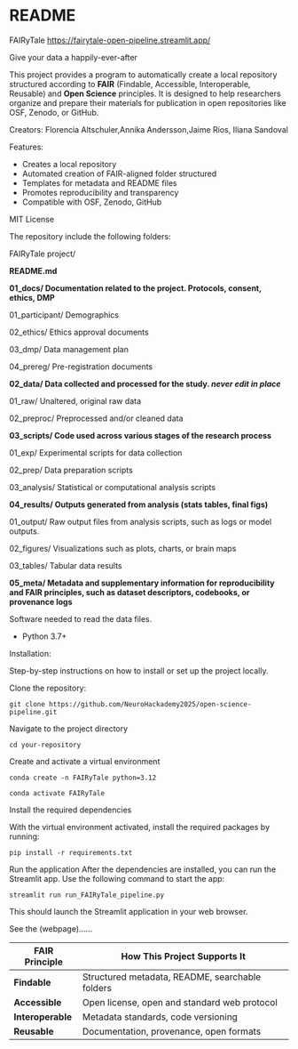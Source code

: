 README
======
FAIRyTale 
https://fairytale-open-pipeline.streamlit.app/

Give your data a happily-ever-after

This project provides a program to automatically create a local repository structured according to **FAIR** (Findable, Accessible, Interoperable, Reusable) and **Open Science** principles. It is designed to help researchers organize and prepare their materials for publication in open repositories like OSF, Zenodo, or GitHub.

Creators:
Florencia Altschuler,Annika Andersson,Jaime Rios, Iliana Sandoval

Features:
- Creates a local repository
- Automated creation of FAIR-aligned folder structured
- Templates for metadata and README files
- Promotes reproducibility and transparency
- Compatible with OSF, Zenodo, GitHub

MIT License

The repository include the following folders:

FAIRyTale project/

**README.md**

**01_docs/                    Documentation related to the project. Protocols, consent, ethics, DMP**

01_participant/               Demographics

02_ethics/                        Ethics approval documents

03_dmp/                           Data management plan

04_prereg/                       Pre-registration documents

**02_data/                    Data collected and processed for the study. *never edit in place***

01_raw/                           Unaltered, original raw data

02_preproc/                     Preprocessed and/or cleaned data

**03_scripts/                 Code used across various stages of the research process**

01_exp/                             Experimental scripts for data collection

02_prep/                           Data preparation scripts

03_analysis/                     Statistical or computational analysis scripts

**04_results/                 Outputs generated from analysis (stats tables, final figs)**

 01_output/                      Raw output files from analysis scripts, such as logs or model outputs.

 02_figures/                      Visualizations such as plots, charts, or brain maps

 03_tables/                        Tabular data results

 **05_meta/                          Metadata and supplementary information for reproducibility and FAIR principles, such as dataset descriptors, codebooks, or provenance logs**


Software needed to read the data files.
- Python 3.7+ 

Installation:

Step-by-step instructions on how to install or set up the project locally.


Clone the repository:


```
git clone https://github.com/NeuroHackademy2025/open-science-pipeline.git
```


Navigate to the project directory

```
cd your-repository
```

Create and activate a virtual environment

```
conda create -n FAIRyTale python=3.12
```
```
conda activate FAIRyTale
```

Install the required dependencies

With the virtual environment activated, install the required packages by running:
```
pip install -r requirements.txt
```

Run the application
After the dependencies are installed, you can run the Streamlit app. Use the following command to start the app:
```
streamlit run run_FAIRyTale_pipeline.py
```

This should launch the Streamlit application in your web browser. 

See the (webpage)......
 

| FAIR Principle    | How This Project Supports It                      |
| ----------------- | ------------------------------------------------- |
| **Findable**      | Structured metadata, README, searchable folders   |
| **Accessible**    | Open license,  open and standard web protocol     |
| **Interoperable** | Metadata standards, code versioning               |
| **Reusable**      | Documentation, provenance, open formats           |



